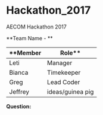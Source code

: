 # Hackathon_2017
AECOM Hackathon 2017 

**Team Name - **

**Member | Role**
---------|--------
Leti | Manager
Bianca | Timekeeper
Greg | Lead Coder
Jeffrey | ideas/guinea pig



**Question:**




